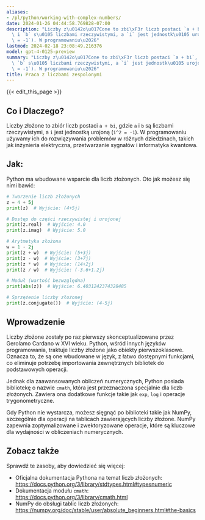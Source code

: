 ```yaml
---
aliases:
- /pl/python/working-with-complex-numbers/
date: 2024-01-26 04:44:58.769828-07:00
description: "Liczby z\u0142o\u017Cone to zbi\xF3r liczb postaci `a + bi`, gdzie `a`\
  \ i `b` s\u0105 liczbami rzeczywistymi, a `i` jest jednostk\u0105 urojon\u0105 (`i^2\
  \ = -1`). W programowaniu\u2026"
lastmod: 2024-02-18 23:08:49.216376
model: gpt-4-0125-preview
summary: "Liczby z\u0142o\u017Cone to zbi\xF3r liczb postaci `a + bi`, gdzie `a` i\
  \ `b` s\u0105 liczbami rzeczywistymi, a `i` jest jednostk\u0105 urojon\u0105 (`i^2\
  \ = -1`). W programowaniu\u2026"
title: Praca z liczbami zespolonymi
---
```


{{< edit_this_page >}}

## Co i Dlaczego?
Liczby złożone to zbiór liczb postaci `a + bi`, gdzie `a` i `b` są liczbami rzeczywistymi, a `i` jest jednostką urojoną (`i^2 = -1`). W programowaniu używamy ich do rozwiązywania problemów w różnych dziedzinach, takich jak inżynieria elektryczna, przetwarzanie sygnałów i informatyka kwantowa.

## Jak:
Python ma wbudowane wsparcie dla liczb złożonych. Oto jak możesz się nimi bawić:

```Python
# Tworzenie liczb złożonych
z = 4 + 5j
print(z)  # Wyjście: (4+5j)

# Dostęp do części rzeczywistej i urojonej
print(z.real)  # Wyjście: 4.0
print(z.imag)  # Wyjście: 5.0

# Arytmetyka złożona
w = 1 - 2j
print(z + w)  # Wyjście: (5+3j)
print(z - w)  # Wyjście: (3+7j)
print(z * w)  # Wyjście: (14+2j)
print(z / w)  # Wyjście: (-3.6+1.2j)

# Moduł (wartość bezwzględna)
print(abs(z))  # Wyjście: 6.4031242374328485

# Sprzężenie liczby złożonej
print(z.conjugate())  # Wyjście: (4-5j)
```

## Wprowadzenie
Liczby złożone zostały po raz pierwszy skonceptualizowane przez Gerolamo Cardano w XVI wieku. Python, wśród innych języków programowania, traktuje liczby złożone jako obiekty pierwszoklasowe. Oznacza to, że są one wbudowane w język, z łatwo dostępnymi funkcjami, co eliminuje potrzebę importowania zewnętrznych bibliotek do podstawowych operacji.

Jednak dla zaawansowanych obliczeń numerycznych, Python posiada bibliotekę o nazwie `cmath`, która jest przeznaczona specjalnie dla liczb złożonych. Zawiera ona dodatkowe funkcje takie jak `exp`, `log` i operacje trygonometryczne.

Gdy Python nie wystarcza, możesz sięgnąć po biblioteki takie jak NumPy, szczególnie dla operacji na tablicach zawierających liczby złożone. NumPy zapewnia zoptymalizowane i zwektoryzowane operacje, które są kluczowe dla wydajności w obliczeniach numerycznych.

## Zobacz także
Sprawdź te zasoby, aby dowiedzieć się więcej:

- Oficjalna dokumentacja Pythona na temat liczb złożonych: https://docs.python.org/3/library/stdtypes.html#typesnumeric
- Dokumentacja modułu `cmath`: https://docs.python.org/3/library/cmath.html
- NumPy do obsługi tablic liczb złożonych: https://numpy.org/doc/stable/user/absolute_beginners.html#the-basics
